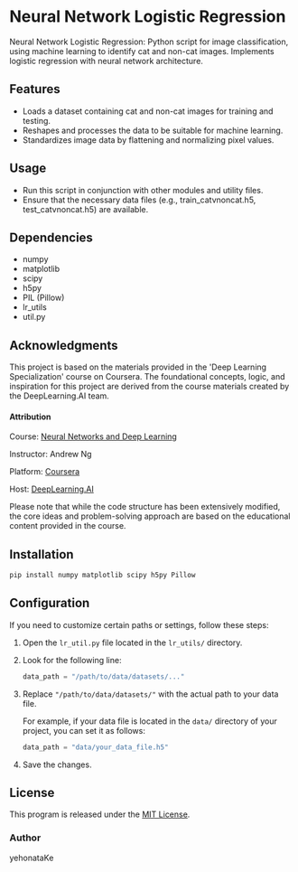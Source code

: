 # Neural Network Logistic Regression
Neural Network Logistic Regression: Python script for image classification, using machine learning to identify cat and non-cat images. Implements logistic regression with neural network architecture.

## Features

- Loads a dataset containing cat and non-cat images for training and testing.
- Reshapes and processes the data to be suitable for machine learning.
- Standardizes image data by flattening and normalizing pixel values.

## Usage

- Run this script in conjunction with other modules and utility files.
- Ensure that the necessary data files (e.g., train_catvnoncat.h5, test_catvnoncat.h5) are available.

## Dependencies

- numpy
- matplotlib
- scipy
- h5py
- PIL (Pillow)
- lr_utils
- util.py

## Acknowledgments

This project is based on the materials provided in the 'Deep Learning Specialization' course on Coursera. The foundational concepts, logic, and inspiration for this project are derived from the course materials created by the DeepLearning.AI team.

#### Attribution

Course: [Neural Networks and Deep Learning](https://www.coursera.org/learn/neural-networks-deep-learning?specialization=deep-learning) 

Instructor: Andrew Ng 

Platform: [Coursera](https://www.coursera.org)

Host: [DeepLearning.AI](https://www.deeplearning.ai)

Please note that while the code structure has been extensively modified, the core ideas and problem-solving approach are based on the educational content provided in the course.

## Installation

```bash
pip install numpy matplotlib scipy h5py Pillow
```
## Configuration

If you need to customize certain paths or settings, follow these steps:

1. Open the `lr_util.py` file located in the `lr_utils/` directory.
2. Look for the following line:

    ```python
    data_path = "/path/to/data/datasets/..."
    ```

3. Replace `"/path/to/data/datasets/"` with the actual path to your data file.

   For example, if your data file is located in the `data/` directory of your project, you can set it as follows:

    ```python
    data_path = "data/your_data_file.h5"
    ```

4. Save the changes.

## License

This program is released under the [MIT License](https://github.com/yehonatanke/Neural_Network_Logistic_Regression/blob/main/LICENSE).

### Author

yehonataKe
